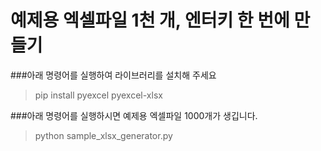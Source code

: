 # 예제용 엑셀파일 1천 개, 엔터키 한 번에 만들기


###아래 명령어를 실행하여 라이브러리를 설치해 주세요

> pip install pyexcel pyexcel-xlsx 


###아래 명령어를 실행하시면 예제용 엑셀파일 1000개가 생깁니다.

> python sample_xlsx_generator.py 
